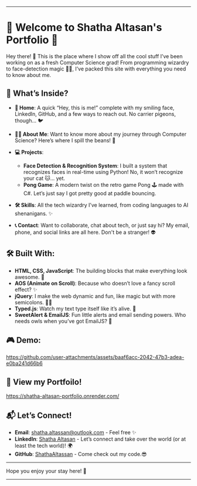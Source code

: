 
---

# 🎉 Welcome to Shatha Altasan's Portfolio 🎉

Hey there! 👋 This is the place where I show off all the cool stuff I’ve been working on as a fresh Computer Science grad! From programming wizardry to face-detection magic 🧙‍♀️, I’ve packed this site with everything you need to know about me.

## 🚀 What’s Inside?

- **🏡 Home**: A quick “Hey, this is me!” complete with my smiling face, LinkedIn, GitHub, and a few ways to reach out. No carrier pigeons, though… 🐦
  
- **🙋‍♀️ About Me**: Want to know more about my journey through Computer Science? Here’s where I spill the beans! 🍲
  
- **💻 Projects**:
  - **Face Detection & Recognition System**: I built a system that recognizes faces in real-time using Python! No, it won’t recognize your cat 🐱... yet.
  - **Pong Game**: A modern twist on the retro game Pong 🕹️ made with C#. Let’s just say I got pretty good at paddle bouncing.
  
- **🛠️ Skills**: All the tech wizardry I’ve learned, from coding languages to AI shenanigans. ✨
  
- **📞 Contact**: Want to collaborate, chat about tech, or just say hi? My email, phone, and social links are all here. Don't be a stranger! 👽

## 🛠️ Built With:

- **HTML, CSS, JavaScript**: The building blocks that make everything look awesome. 🎨
- **AOS (Animate on Scroll)**: Because who doesn’t love a fancy scroll effect? ✨
- **jQuery**: I make the web dynamic and fun, like magic but with more semicolons. 🧙‍♂️
- **Typed.js**: Watch my text type itself like it’s alive. 👻
- **SweetAlert & EmailJS**: Fun little alerts and email sending powers. Who needs owls when you’ve got EmailJS? 🦉

## 🎮 Demo:

https://github.com/user-attachments/assets/baaf6acc-2042-47b3-adea-e0ba241d66b6

## 🚀 View my Portfoilo!

https://shatha-altasan-portfolio.onrender.com/

## 📬 Let’s Connect!

- **Email**: [shatha.altassan@outlook.com](mailto:shatha.altassan@outlook.com) - Feel free ✨
- **LinkedIn**: [Shatha Altasan](https://www.linkedin.com/in/shatha-altassan/) - Let’s connect and take over the world (or at least the tech world)! 🌍
- **GitHub**: [ShathaAltassan](https://github.com/ShathaAltassan) - Come check out my code.😎

---

Hope you enjoy your stay here! 🚀

---


